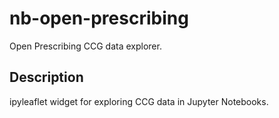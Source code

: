 # nb-open-prescribing

Open Prescribing CCG data explorer.


## Description

ipyleaflet widget for exploring CCG data in Jupyter Notebooks.
